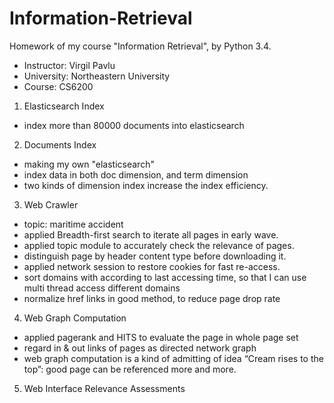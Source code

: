 # Information-Retrieval
Homework of my course "Information Retrieval", by Python 3.4.

 - Instructor: Virgil Pavlu
 - University: Northeastern University
 - Course: CS6200

1. Elasticsearch Index
 - index more than 80000 documents into elasticsearch

2. Documents Index
 - making my own "elasticsearch"
 - index data in both doc dimension, and term dimension
 - two kinds of dimension index increase the index efficiency. 

3. Web Crawler
 - topic: maritime accident
 - applied Breadth-first search to iterate all pages in early wave. 
 - applied topic module to accurately check the relevance of pages.
- distinguish page by header content type before downloading it.
 - applied network session to restore cookies for fast re-access.
 - sort domains with according to last accessing time, so that I can use multi thread access different domains
 - normalize href links in good method, to reduce page drop rate 

4. Web Graph Computation
 - applied pagerank and HITS to evaluate the page in whole page set
- regard in & out links of pages as directed network graph
 - web graph computation is a kind of admitting of idea “Cream rises to the top”: good page can be referenced more and more. 

5. Web Interface Relevance Assessments
